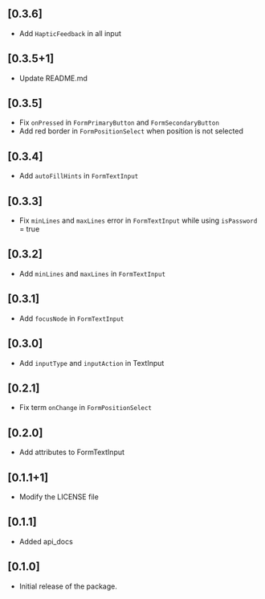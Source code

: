 ## [0.3.6]
- Add `HapticFeedback` in all input
## [0.3.5+1]
- Update README.md
## [0.3.5]
- Fix `onPressed` in `FormPrimaryButton` and `FormSecondaryButton`
- Add red border in `FormPositionSelect` when position is not selected
## [0.3.4]
- Add `autoFillHints` in `FormTextInput`
## [0.3.3]
- Fix `minLines` and `maxLines` error in `FormTextInput` while using `isPassword` = true
## [0.3.2]
- Add `minLines` and `maxLines` in `FormTextInput`
## [0.3.1]
- Add `focusNode` in `FormTextInput`
## [0.3.0]
- Add `inputType` and `inputAction` in TextInput
## [0.2.1]
- Fix term `onChange` in `FormPositionSelect`
## [0.2.0]
- Add attributes to FormTextInput
## [0.1.1+1]
- Modify the LICENSE file
## [0.1.1]
- Added api_docs
## [0.1.0]
- Initial release of the package.

